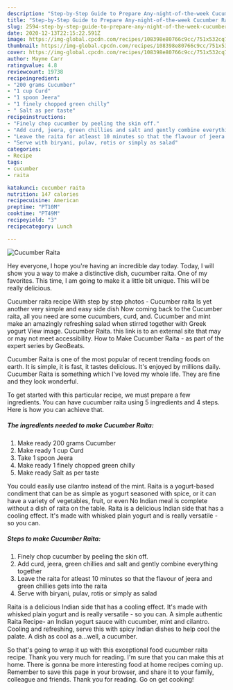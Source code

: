 ```yaml
---
description: "Step-by-Step Guide to Prepare Any-night-of-the-week Cucumber Raita"
title: "Step-by-Step Guide to Prepare Any-night-of-the-week Cucumber Raita"
slug: 2594-step-by-step-guide-to-prepare-any-night-of-the-week-cucumber-raita
date: 2020-12-13T22:15:22.591Z
image: https://img-global.cpcdn.com/recipes/108398e80766c9cc/751x532cq70/cucumber-raita-recipe-main-photo.jpg
thumbnail: https://img-global.cpcdn.com/recipes/108398e80766c9cc/751x532cq70/cucumber-raita-recipe-main-photo.jpg
cover: https://img-global.cpcdn.com/recipes/108398e80766c9cc/751x532cq70/cucumber-raita-recipe-main-photo.jpg
author: Mayme Carr
ratingvalue: 4.8
reviewcount: 19738
recipeingredient:
- "200 grams Cucumber"
- "1 cup Curd"
- "1 spoon Jeera"
- "1 finely chopped green chilly"
- " Salt as per taste"
recipeinstructions:
- "Finely chop cucumber by peeling the skin off."
- "Add curd, jeera, green chillies and salt and gently combine everything together"
- "Leave the raita for atleast 10 minutes so that the flavour of jeera and green chillies gets into the raita"
- "Serve with biryani, pulav, rotis or simply as salad"
categories:
- Recipe
tags:
- cucumber
- raita

katakunci: cucumber raita 
nutrition: 147 calories
recipecuisine: American
preptime: "PT10M"
cooktime: "PT49M"
recipeyield: "3"
recipecategory: Lunch

---
```



![Cucumber Raita](https://img-global.cpcdn.com/recipes/108398e80766c9cc/751x532cq70/cucumber-raita-recipe-main-photo.jpg)

Hey everyone, I hope you're having an incredible day today. Today, I will show you a way to make a distinctive dish, cucumber raita. One of my favorites. This time, I am going to make it a little bit unique. This will be really delicious.

Cucumber raita recipe With step by step photos - Cucumber raita Is yet another very simple and easy side dish Now coming back to the Cucumber raita, all you need are some cucumbers, curd, and. Cucumber and mint make an amazingly refreshing salad when stirred together with Greek yogurt View image. Cucumber Raita. this link is to an external site that may or may not meet accessibility. How to Make Cucumber Raita - as part of the expert series by GeoBeats.

Cucumber Raita is one of the most popular of recent trending foods on earth. It is simple, it is fast, it tastes delicious. It's enjoyed by millions daily. Cucumber Raita is something which I've loved my whole life. They are fine and they look wonderful.


To get started with this particular recipe, we must prepare a few ingredients. You can have cucumber raita using 5 ingredients and 4 steps. Here is how you can achieve that.

<!--inarticleads1-->

##### The ingredients needed to make Cucumber Raita:

1. Make ready 200 grams Cucumber
1. Make ready 1 cup Curd
1. Take 1 spoon Jeera
1. Make ready 1 finely chopped green chilly
1. Make ready  Salt as per taste


You could easily use cilantro instead of the mint. Raita is a yogurt-based condiment that can be as simple as yogurt seasoned with spice, or it can have a variety of vegetables, fruit, or even No Indian meal is complete without a dish of raita on the table. Raita is a delicious Indian side that has a cooling effect. It&#39;s made with whisked plain yogurt and is really versatile - so you can. 

<!--inarticleads2-->

##### Steps to make Cucumber Raita:

1. Finely chop cucumber by peeling the skin off.
1. Add curd, jeera, green chillies and salt and gently combine everything together
1. Leave the raita for atleast 10 minutes so that the flavour of jeera and green chillies gets into the raita
1. Serve with biryani, pulav, rotis or simply as salad


Raita is a delicious Indian side that has a cooling effect. It&#39;s made with whisked plain yogurt and is really versatile - so you can. A simple authentic Raita Recipe- an Indian yogurt sauce with cucumber, mint and cilantro. Cooling and refreshing, serve this with spicy Indian dishes to help cool the palate. A dish as cool as a…well, a cucumber. 

So that's going to wrap it up with this exceptional food cucumber raita recipe. Thank you very much for reading. I'm sure that you can make this at home. There is gonna be more interesting food at home recipes coming up. Remember to save this page in your browser, and share it to your family, colleague and friends. Thank you for reading. Go on get cooking!

